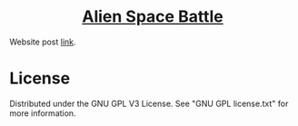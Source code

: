 <h1 align="center">
	<a href="https://github.com/KeyC0de/AlienSpaceBattle">Alien Space Battle</a>
</h1>


Website post [link](https://keyc0de.com/posts/38.html).<br>



# License

Distributed under the GNU GPL V3 License. See "GNU GPL license.txt" for more information.
